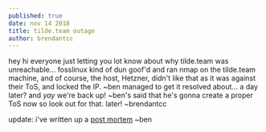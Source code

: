 ```yaml
---
published: true
date: nov 14 2018
title: tilde.team outage
author: brendantcc
---
```


hey hi everyone
just letting you lot know about why tilde.team was unreachable...
fosslinux kind of dun goof'd and ran nmap on the tilde.team machine, and of course, the host, Hetzner, didn't like that as it was against their ToS, and locked the IP. ~ben managed to get it resolved about... a day later? and *yay* we're back up! ~ben's said that he's gonna create a proper ToS now so look out for that.
later!
~brendantcc

update: i've written up a [post mortem](/~ben/blog/november-13-post-mortem.html) ~ben